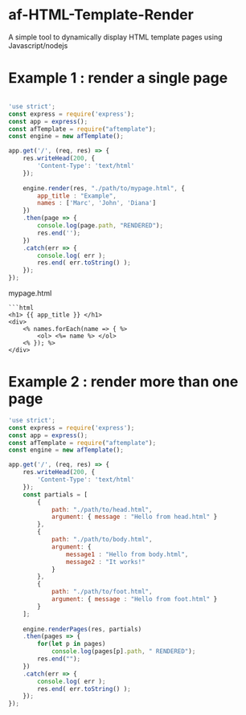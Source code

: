 # af-HTML-Template-Render
A simple tool to dynamically display HTML template pages using Javascript/nodejs

# Example 1 : render a single page
```javascript

'use strict';
const express = require('express');
const app = express();
const afTemplate = require("aftemplate");
const engine = new afTemplate();

app.get('/', (req, res) => {
    res.writeHead(200, { 
        'Content-Type': 'text/html' 
    });
	
    engine.render(res, "./path/to/mypage.html", {
        app_title : "Example",
		names : ['Marc', 'John', 'Diana']
    })
	.then(page => {
        console.log(page.path, "RENDERED");
        res.end('');
    })
	.catch(err => {
        console.log( err );
        res.end( err.toString() );
    });
});

```
mypage.html
```
```html
<h1> {{ app_title }} </h1>
<div>
	<% names.forEach(name => { %>
		<ol> <%= name %> </ol>
	<% }); %>
</div>
```

# Example 2 : render more than one page

```javascript
'use strict';
const express = require('express');
const app = express();
const afTemplate = require("aftemplate");
const engine = new afTemplate();

app.get('/', (req, res) => {
    res.writeHead(200, { 
        'Content-Type': 'text/html' 
    });
	const partials = [
        {
            path: "./path/to/head.html",
            argument: { message : "Hello from head.html" }
        },
        {
            path: "./path/to/body.html",
            argument: { 
				message1 : "Hello from body.html", 
				message2 : "It works!"
			}
        },
        {
            path: "./path/to/foot.html",
            argument: { message : "Hello from foot.html" }
        }
    ];
	
    engine.renderPages(res, partials)
	.then(pages => {
		for(let p in pages)
			console.log(pages[p].path, " RENDERED");
        res.end("");
    })
	.catch(err => {
        console.log( err );
        res.end( err.toString() );
    });
});
```